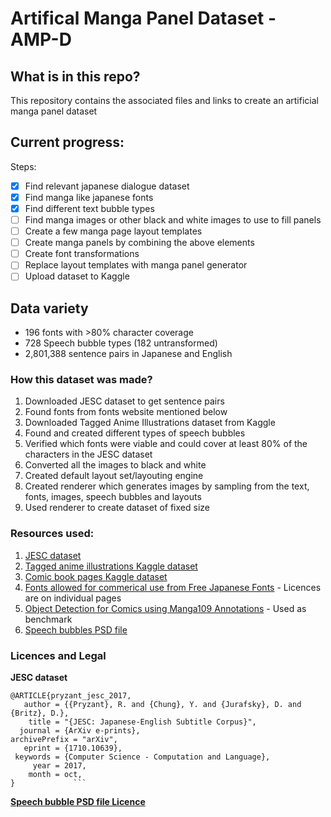 # Artifical Manga Panel Dataset - AMP-D

## What is in this repo?
This repository contains the associated files and links to create an artificial manga panel dataset

## Current progress:

Steps:
- [x] Find relevant japanese dialogue dataset
- [x] Find manga like japanese fonts
- [x] Find different text bubble types
- [ ] Find manga images or other black and white images to use to fill panels
- [ ] Create a few manga page layout templates
- [ ] Create manga panels by combining the above elements
- [ ] Create font transformations
- [ ] Replace layout templates with manga panel generator
- [ ] Upload dataset to Kaggle

## Data variety
- 196 fonts with >80% character coverage
- 728 Speech bubble types (182 untransformed)
- 2,801,388 sentence pairs in Japanese and English

### How this dataset was made?
1. Downloaded JESC dataset to get sentence pairs
2. Found fonts from fonts website mentioned below
3. Downloaded Tagged Anime Illustrations dataset from Kaggle
4. Found and created different types of speech bubbles
5. Verified which fonts were viable and could cover at least 80% of the characters in the JESC dataset
6. Converted all the images to black and white 
7. Created default layout set/layouting engine
8. Created renderer which generates images by sampling from the text, fonts, images, speech bubbles and layouts
9. Used renderer to create dataset of fixed size

### Resources used:

1. [JESC dataset](https://nlp.stanford.edu/projects/jesc/)
2. [Tagged anime illustrations Kaggle dataset](https://www.kaggle.com/mylesoneill/tagged-anime-illustrations)
3. [Comic book pages Kaggle dataset](https://www.kaggle.com/cenkbircanoglu/comic-books-classification)
4. [Fonts allowed for commerical use from Free Japanese Fonts](https://www.freejapanesefont.com/) - Licences are on individual pages
5. [Object Detection for Comics using Manga109 Annotations](https://arxiv.org/pdf/1803.08670.pdf) - Used as benchmark
6. [Speech bubbles PSD file](https://www.deviantart.com/zombiesmile/art/300-Free-Speech-Bubbles-Download-419223430)

### Licences and Legal
**JESC dataset**
```
@ARTICLE{pryzant_jesc_2017,
   author = {{Pryzant}, R. and {Chung}, Y. and {Jurafsky}, D. and {Britz}, D.},
    title = "{JESC: Japanese-English Subtitle Corpus}",
  journal = {ArXiv e-prints},
archivePrefix = "arXiv",
   eprint = {1710.10639},
 keywords = {Computer Science - Computation and Language},
     year = 2017,
    month = oct,
}             ```
```

[**Speech bubble PSD file Licence**](https://friendlystock.com/terms-of-use/)